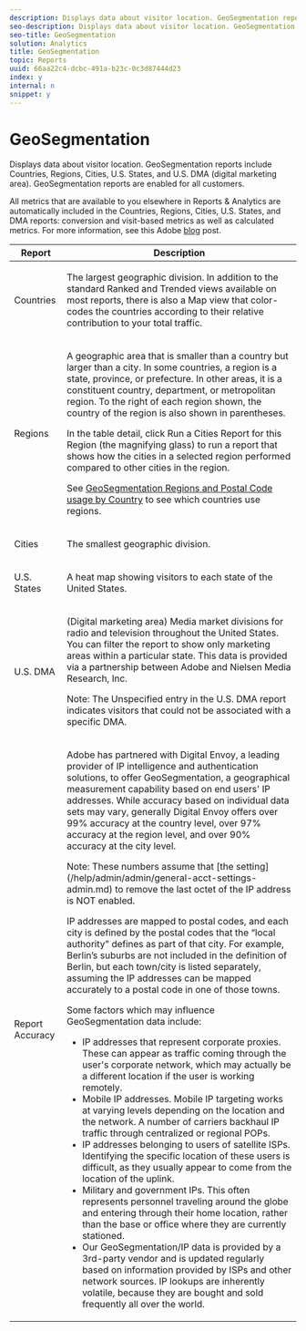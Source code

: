 ```yaml
---
description: Displays data about visitor location. GeoSegmentation reports include Countries, Regions, Cities, U.S. States, and U.S. DMA (digital marketing area). GeoSegmentation reports are enabled for all customers.
seo-description: Displays data about visitor location. GeoSegmentation reports include Countries, Regions, Cities, U.S. States, and U.S. DMA (digital marketing area). GeoSegmentation reports are enabled for all customers.
seo-title: GeoSegmentation
solution: Analytics
title: GeoSegmentation
topic: Reports
uuid: 66aa22c4-dcbc-491a-b23c-0c3d87444d23
index: y
internal: n
snippet: y
---
```


# GeoSegmentation

Displays data about visitor location. GeoSegmentation reports include Countries, Regions, Cities, U.S. States, and U.S. DMA (digital marketing area). GeoSegmentation reports are enabled for all customers.

All metrics that are available to you elsewhere in Reports & Analytics are automatically included in the Countries, Regions, Cities, U.S. States, and DMA reports: conversion and visit-based metrics as well as calculated metrics. For more information, see this Adobe [blog](https://blogs.adobe.com/digitalmarketing/analytics/introducing-new-metrics-in-geosegmentation-and-more/) post. 

<table id="table_566CFFC82E1149D8BAFE6641627FCF1F"> 
 <thead> 
  <tr> 
   <th colname="col1" class="entry"> Report </th> 
   <th colname="col2" class="entry"> Description </th> 
  </tr> 
 </thead>
 <tbody> 
  <tr> 
   <td colname="col1"> Countries </td> 
   <td colname="col2"> <p> The largest geographic division. In addition to the standard Ranked and Trended views available on most reports, there is also a Map view that color-codes the countries according to their relative contribution to your total traffic. </p> </td> 
  </tr> 
  <tr> 
   <td colname="col1"> Regions </td> 
   <td colname="col2"> <p> A geographic area that is smaller than a country but larger than a city. In some countries, a region is a state, province, or prefecture. In other areas, it is a constituent country, department, or metropolitan region. To the right of each region shown, the country of the region is also shown in parentheses. </p> <p>In the table detail, click Run a Cities Report for this Region (the magnifying glass) to run a report that shows how the cities in a selected region performed compared to other cities in the region. </p> <p>See <a href="../../../components/c-variables/dimensionslist/reports-geosegmentation-reference.md#concept_F7D998B418544B39ACD8838B48B732F1" format="dita" scope="local"> GeoSegmentation Regions and Postal Code usage by Country</a> to see which countries use regions. </p> </td> 
  </tr> 
  <tr> 
   <td colname="col1"> Cities </td> 
   <td colname="col2"> <p> The smallest geographic division. </p> </td> 
  </tr> 
  <tr> 
   <td colname="col1"> U.S. States </td> 
   <td colname="col2"> <p> A heat map showing visitors to each state of the United States. </p> </td> 
  </tr> 
  <tr> 
   <td colname="col1"> U.S. DMA </td> 
   <td colname="col2"> <p> (Digital marketing area) Media market divisions for radio and television throughout the United States. You can filter the report to show only marketing areas within a particular state. This data is provided via a partnership between Adobe and Nielsen Media Research, Inc. </p> <p>Note:  The Unspecified entry in the U.S. DMA report indicates visitors that could not be associated with a specific DMA. </p> </td> 
  </tr> 
  <tr> 
   <td colname="col1"> Report Accuracy </td> 
   <td colname="col2"> <p>Adobe has partnered with Digital Envoy, a leading provider of IP intelligence and authentication solutions, to offer GeoSegmentation, a geographical measurement capability based on end users' IP addresses. While accuracy based on individual data sets may vary, generally Digital Envoy offers over 99% accuracy at the country level, over 97% accuracy at the region level, and over 90% accuracy at the city level. </p> <p>Note: These numbers assume that [the setting] (/help/admin/admin/general-acct-settings-admin.md) to remove the last octet of the IP address is NOT enabled. </p> <p>IP addresses are mapped to postal codes, and each city is defined by the postal codes that the “local authority” defines as part of that city. For example, Berlin’s suburbs are not included in the definition of Berlin, but each town/city is listed separately, assuming the IP addresses can be mapped accurately to a postal code in one of those towns. </p> <p>Some factors which may influence GeoSegmentation data include: </p> 
    <ul id="ul_1B05024AD5174232A8DB8145753FB09B"> 
     <li id="li_C3A21E7C1186490EB9A236634DB45E7F">IP addresses that represent corporate proxies. These can appear as traffic coming through the user's corporate network, which may actually be a different location if the user is working remotely. </li> 
     <li id="li_56FC36B3598C420F9246D4E8772822A7">Mobile IP addresses. Mobile IP targeting works at varying levels depending on the location and the network. A number of carriers backhaul IP traffic through centralized or regional POPs. </li> 
     <li id="li_C1EED854AE584489BCBC2A7AA20B8EF1">IP addresses belonging to users of satellite ISPs. Identifying the specific location of these users is difficult, as they usually appear to come from the location of the uplink. </li> 
     <li id="li_A735756F39554DF19E05D251CA614F02">Military and government IPs. This often represents personnel traveling around the globe and entering through their home location, rather than the base or office where they are currently stationed. </li> 
     <li id="li_ACFF1B8094684173B8325A44304CA32B">Our GeoSegmentation/IP data is provided by a 3rd-party vendor and is updated regularly based on information provided by ISPs and other network sources. IP lookups are inherently volatile, because they are bought and sold frequently all over the world. </li> 
    </ul> </td> 
  </tr> 
 </tbody> 
</table>

